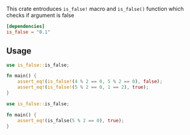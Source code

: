 This crate entroduces `is_false!` macro and `is_false()` function which checks if argument is false

```toml
[dependencies] 
is_false = "0.1"
```

## Usage

```rust
use is_false::is_false;

fn main() {
    assert_eq!(is_false!(4 % 2 == 0, 5 % 2 == 0), false);        
    assert_eq!(is_false!(5 % 2 == 0, 1 == 2), true);
}
```

```rust
use is_false::is_false;

fn main() {
    assert_eq!(is_false(5 % 2 == 0), true);
}
```
